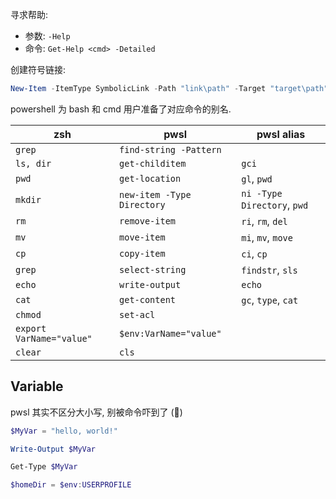 寻求帮助:

- 参数: `-Help`
- 命令: `Get-Help <cmd> -Detailed`

创建符号链接:

```powershell
New-Item -ItemType SymbolicLink -Path "link\path" -Target "target\path"
```

powershell 为 bash 和 cmd 用户准备了对应命令的别名.

| zsh                      | pwsl                       | pwsl alias                  |
| ------------------------ | -------------------------- | --------------------------- |
| `grep`                   | `find-string -Pattern`     |                             |
| `ls, dir`                | `get-childitem`            | `gci`                       |
| `pwd`                    | `get-location`             | `gl`, `pwd`                 |
| `mkdir`                  | `new-item -Type Directory` | `ni -Type Directory`, `pwd` |
| `rm`                     | `remove-item`              | `ri`, `rm`, `del`           |
| `mv`                     | `move-item`                | `mi`, `mv`, `move`          |
| `cp`                     | `copy-item`                | `ci`, `cp`                  |
| `grep`                   | `select-string`            | `findstr`, `sls`            |
| `echo`                   | `write-output`             | `echo`                      |
| `cat`                    | `get-content`              | `gc`, `type`, `cat`         |
| `chmod`                  | `set-acl`                  |                             |
| `export VarName="value"` | `$env:VarName="value"`     |                             |
| `clear`                  | `cls`                      |                             |

## Variable

pwsl 其实不区分大小写, 别被命令吓到了 (🖤)

```powershell
$MyVar = "hello, world!"

Write-Output $MyVar

Get-Type $MyVar

$homeDir = $env:USERPROFILE
```